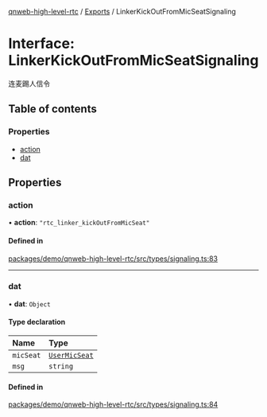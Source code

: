 [qnweb-high-level-rtc](../README.md) / [Exports](../modules.md) / LinkerKickOutFromMicSeatSignaling

# Interface: LinkerKickOutFromMicSeatSignaling

连麦踢人信令

## Table of contents

### Properties

- [action](LinkerKickOutFromMicSeatSignaling.md#action)
- [dat](LinkerKickOutFromMicSeatSignaling.md#dat)

## Properties

### action

• **action**: ``"rtc_linker_kickOutFromMicSeat"``

#### Defined in

[packages/demo/qnweb-high-level-rtc/src/types/signaling.ts:83](https://github.com/Spencer17x/solutions/blob/84e2f808/Frontend/front-end-solutions/packages/demo/qnweb-high-level-rtc/src/types/signaling.ts#L83)

___

### dat

• **dat**: `Object`

#### Type declaration

| Name | Type |
| :------ | :------ |
| `micSeat` | [`UserMicSeat`](UserMicSeat.md) |
| `msg` | `string` |

#### Defined in

[packages/demo/qnweb-high-level-rtc/src/types/signaling.ts:84](https://github.com/Spencer17x/solutions/blob/84e2f808/Frontend/front-end-solutions/packages/demo/qnweb-high-level-rtc/src/types/signaling.ts#L84)
